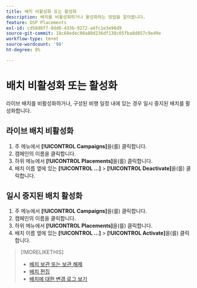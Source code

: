 ```yaml
---
title: 배치 비활성화 또는 활성화
description: 배치를 비활성화하거나 활성화하는 방법을 알아봅니다.
feature: DSP Placements
exl-id: cd58d8f7-8dd0-433b-9272-a4fc1e3e98d9
source-git-commit: 18c68edec80a80d236df138c05fba8d857c9ed9e
workflow-type: tm+mt
source-wordcount: '98'
ht-degree: 0%

---
```


# 배치 비활성화 또는 활성화

라이브 배치를 비활성화하거나, 구성된 비행 일정 내에 있는 경우 일시 중지된 배치를 활성화합니다.

## 라이브 배치 비활성화

1. 주 메뉴에서 **[!UICONTROL Campaigns]**&#x200B;을(를) 클릭합니다.
1. 캠페인의 이름을 클릭합니다.
1. 하위 메뉴에서 **[!UICONTROL Placements]**&#x200B;을(를) 클릭합니다.
1. 배치 이름 옆에 있는 **[!UICONTROL ...]** > **[!UICONTROL Deactivate]**&#x200B;을(를) 클릭합니다.

## 일시 중지된 배치 활성화

1. 주 메뉴에서 **[!UICONTROL Campaigns]**&#x200B;을(를) 클릭합니다.
1. 캠페인의 이름을 클릭합니다.
1. 하위 메뉴에서 **[!UICONTROL Placements]**&#x200B;을(를) 클릭합니다.
1. 배치 이름 옆에 있는 **[!UICONTROL ...]** > **[!UICONTROL Activate]**&#x200B;을(를) 클릭합니다.

>[!MORELIKETHIS]
>
>* [배치 보관 또는 보관 해제](placement-archive-unarchive.md)
>* [배치 편집](placement-edit.md)
>* [배치에 대한 변경 로그 보기](placement-change-log.md)
